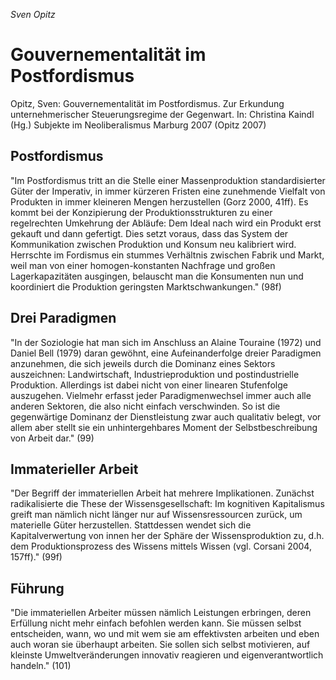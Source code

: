 _Sven Opitz_

Gouvernementalität im Postfordismus
===================================
Opitz, Sven: Gouvernementalität im Postfordismus. Zur Erkundung unternehmerischer Steuerungsregime der Gegenwart.
In: Christina Kaindl (Hg.)
Subjekte im Neoliberalismus
Marburg 2007
(Opitz 2007)

Postfordismus
-------------
"Im Postfordismus tritt an die Stelle einer Massenproduktion standardisierter Güter der Imperativ, in immer kürzeren Fristen eine zunehmende Vielfalt von Produkten in immer kleineren Mengen herzustellen (Gorz 2000, 41ff). Es kommt bei der Konzipierung der Produktionsstrukturen zu einer regelrechten Umkehrung der Abläufe: Dem Ideal nach wird ein Produkt erst gekauft und dann gefertigt. Dies setzt voraus, dass das System der Kommunikation zwischen Produktion und Konsum neu kalibriert wird. Herrschte im Fordismus ein stummes Verhältnis zwischen Fabrik und Markt, weil man von einer homogen-konstanten Nachfrage und großen Lagerkapazitäten ausgingen, belauscht man die Konsumenten nun und koordiniert die Produktion geringsten Marktschwankungen."
(98f)

Drei Paradigmen
---------------
"In der Soziologie hat man sich im Anschluss an Alaine Touraine (1972) und Daniel Bell (1979) daran gewöhnt, eine Aufeinanderfolge dreier Paradigmen anzunehmen, die sich jeweils durch die Dominanz eines Sektors auszeichnen: Landwirtschaft, Industrieproduktion und postindustrielle Produktion. Allerdings ist dabei nicht von einer linearen Stufenfolge auszugehen. Vielmehr erfasst jeder Paradigmenwechsel immer auch alle anderen Sektoren, die also nicht einfach verschwinden. So ist die gegenwärtige Dominanz der Dienstleistung zwar auch qualitativ belegt, vor allem aber stellt sie ein unhintergehbares Moment der Selbstbeschreibung von Arbeit dar."
(99)

Immaterieller Arbeit
--------------------
"Der Begriff der immateriellen Arbeit hat mehrere Implikationen. Zunächst radikalisierte die These der Wissensgesellschaft: Im kognitiven Kapitalismus greift man nämlich nicht länger nur auf Wissensressourcen zurück, um materielle Güter herzustellen. Stattdessen wendet sich die Kapitalverwertung von innen her der Sphäre der Wissensproduktion zu, d.h. dem Produktionsprozess des Wissens mittels Wissen (vgl. Corsani 2004, 157ff)."
(99f)

Führung
-------
"Die immateriellen Arbeiter müssen nämlich Leistungen erbringen, deren Erfüllung nicht mehr einfach befohlen werden kann. Sie müssen selbst entscheiden, wann, wo und mit wem sie am effektivsten arbeiten und eben auch woran sie überhaupt arbeiten. Sie sollen sich selbst motivieren, auf kleinste Umweltveränderungen innovativ reagieren und eigenverantwortlich handeln."
(101)
